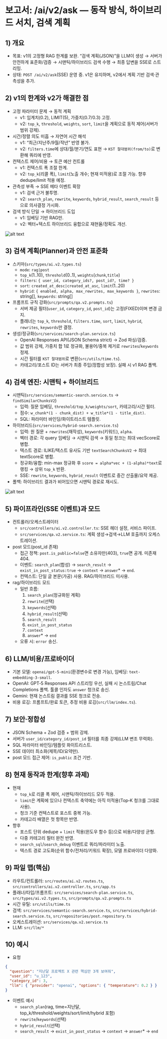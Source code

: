 # 보고서: /ai/v2/ask — 동작 방식, 하이브리드 서치, 검색 계획

## 1) 개요
- 목표: v1의 고정형 RAG 한계를 보완. “검색 계획(JSON)”을 LLM이 생성 → 서버가 안전하게 표준화/검증 → 시맨틱/하이브리드 검색 수행 → 최종 답변을 SSE로 스트리밍.
- 상태: `POST /ai/v2/ask`(SSE) 운영 중. v1은 유지하며, v2에서 계획 기반 검색·관측성을 추가.

## 2) v1의 한계와 v2가 해결한 점
- 고정 파라미터 문제 → 동적 계획
  - v1: 임계치(0.2), LIMIT(5), 가중치(0.7/0.3) 고정.
  - v2: `top_k`, `threshold`, `weights`, `sort`, `limit`을 계획으로 동적 제어(서버가 범위 강제).
- 시간/정렬 의도 미흡 → 자연어 시간 해석
  - v1: “최근/지난주/9월/작년” 반영 불가.
  - v2: `filters.time`에 상대/월/분기/연도 표현 → `KST 절대범위(from/to)`로 변환해 쿼리에 반영.
- 컨텍스트 제어/비용 → 토큰 예산 컨트롤
  - v1: 컨텍스트 폭 조절 한계.
  - v2: `top_k`(리콜 폭), `limit`(노출 개수; 현재 미적용)로 조절 가능. 향후 dedupe/limit 적용 예정.
- 관측성 부족 → SSE 메타 이벤트 확장
  - v1: 검색 근거 불투명.
  - v2: `search_plan`, `rewrite`, `keywords`, `hybrid_result`, `search_result` 등으로 의사결정 가시화.
- 검색 방식 단일 → 하이브리드 도입
  - v1: 임베딩 기반 RAG만.
  - v2: 벡터+텍스트 하이브리드 융합으로 재현율/정확도 개선.

![alt text](../structureDiagram/askV1-structure.png)

## 3) 검색 계획(Planner)과 안전 표준화
- 스키마(`src/types/ai.v2.types.ts`)
  - `mode`: `rag|post`
  - `top_k`(1..10), `threshold`(0..1), `weights`(`chunk`,`title`)
  - `filters`: `{ user_id, category_ids?, post_id?, time? }`
  - `sort`: `created_at_desc|created_at_asc`, `limit`(1..20)
  - `hybrid`: `{ enabled, alpha, max_rewrites, max_keywords }`, `rewrites`: string[], `keywords`: string[]
- 프롬프트 규칙 강화(`src/prompts/qa.v2.prompts.ts`)
  - 서버 제공 필터(`user_id`, `category_id`, `post_id`)는 고정(FIXED)이며 변경 금지.
  - 플래너는 `top_k`, `threshold`, `filters.time`, `sort`, `limit`, `hybrid`, `rewrites`, `keywords`만 결정.
- 생성/정규화(`src/services/search-plan.service.ts`)
  - OpenAI Responses API(JSON Schema strict) → Zod 파싱/검증.
  - 값 범위 강제, 가중치 합 1로 정규화, 불용어/중복 제거로 `rewrites`/`keywords` 정제.
  - 시간 필터를 `KST 절대범위`로 변환(`src/utils/time.ts`).
  - 카테고리/포스트 ID는 서버가 최종 주입(정합성 보장). 실패 시 v1 RAG 폴백.

## 4) 검색 엔진: 시맨틱 + 하이브리드
- 시맨틱(`src/services/semantic-search.service.ts` → `findSimilarChunksV2`)
  - 입력: 질문 임베딩, `threshold/top_k/weights/sort`, 카테고리/시간 필터.
  - 점수: `w_chunk*(1 - chunk_dist) + w_title*(1 - title_dist)`.
  - SQL: 파라미터 바인딩/화이트리스트 템플릿.
- 하이브리드(`src/services/hybrid-search.service.ts`)
  - 입력: 원 질문 + `rewrites`(재작성), `keywords`(키워드), `alpha`.
  - 벡터 경로: 각 query 임베딩 → 시맨틱 검색 → 동일 청크는 최대 vecScore로 병합.
  - 텍스트 경로: ILIKE/텍스트 유사도 기반 `textSearchChunksV2` → 최대 textScore로 병합.
  - 정규화/융합: min-max 정규화 후 `score = alpha*vec + (1-alpha)*text`로 랭킹 → 상위 `top_k` 반환.
  - SSE: `rewrite`, `keywords`, `hybrid_result` 이벤트로 중간 산출물/요약 제공.
- 폴백: 하이브리드 결과가 비어있으면 시맨틱 경로로 재시도.

![alt text](../structureDiagram/askV2-structure.png)

## 5) 파이프라인(SSE 이벤트)과 모드
- 컨트롤러/오케스트레이터
  - `src/controllers/ai.v2.controller.ts`: SSE 헤더 설정, 서비스 파이프.
  - `src/services/qa.v2.service.ts`: 계획 생성→검색→LLM 호출까지 오케스트레이션.
- post 모드(post_id 존재)
  - 접근 정책: `post.is_public=false`면 소유자만(403), `true`면 공개. 미존재 404.
  - 이벤트: `search_plan`(합성) → `search_result` → `exist_in_post_status:true` → `context` → `answer`* → `end`.
  - 컨텍스트: 단일 글 본문(가공) 사용. RAG/하이브리드 미사용.
- rag/하이브리드 모드
  - 일반 흐름:
    1) `search_plan`(정규화된 계획)
    2) `rewrite`(선택)
    3) `keywords`(선택)
    4) `hybrid_result`(선택)
    5) `search_result`
    6) `exist_in_post_status`
    7) `context`
    8) `answer`* → `end`
  - 오류 시: `error` 송신.

## 6) LLM/비용/프로바이더
- 기본 모델: `openai/gpt-5-mini`(환경변수로 변경 가능), 임베딩: `text-embedding-3-small`.
- OpenAI: GPT‑5 Responses API 스트리밍 우선, 실패 시 논스트림/Chat Completions 폴백. 툴콜 인자도 `answer` 청크로 송신.
- Gemini: 현재 논스트림 결과를 SSE 청크로 전송.
- 비용 로깅: 프롬프트/완료 토큰, 추정 비용 로깅(`src/llm/index.ts`).

## 7) 보안·정합성
- JSON Schema + Zod 검증 + 범위 강제.
- 서버가 `user_id/category_id/post_id` 필터를 최종 강제(LLM 변조 무력화).
- SQL 파라미터 바인딩/템플릿 화이트리스트.
- SSE 데이터 최소화(제목/ID/요약만).
- post 모드 접근 제어: `is_public` 조건 기반.

## 8) 현재 동작과 한계(향후 과제)
- 현재
  - `top_k`로 리콜 폭 제어, 시맨틱/하이브리드 모두 적용.
  - `limit`은 계획에 있으나 컨텍스트 축약에는 아직 미적용(Top‑K 청크를 그대로 사용).
  - 청크 기준 컨텍스트로 포스트 중복 가능.
  - 카테고리 배열은 첫 항목만 반영.
- 향후
  - 포스트 단위 dedupe + `limit` 적용(윈도우 함수 등)으로 비용/다양성 균형.
  - 다중 카테고리 필터 완전 반영.
  - `search_sql`/`search_debug` 이벤트로 쿼리/파라미터 노출.
  - 텍스트 경로 고도화(순위 함수/전처리/키워드 확장), 모델 프로바이더 다양화.

## 9) 파일 맵(핵심)
- 라우트/컨트롤러: `src/routes/ai.v2.routes.ts`, `src/controllers/ai.v2.controller.ts`, `src/app.ts`
- 플래너/타입/프롬프트: `src/services/search-plan.service.ts`, `src/types/ai.v2.types.ts`, `src/prompts/qa.v2.prompts.ts`
- 시간 유틸: `src/utils/time.ts`
- 검색: `src/services/semantic-search.service.ts`, `src/services/hybrid-search.service.ts`, `src/repositories/post.repository.ts`
- 오케스트레이션: `src/services/qa.v2.service.ts`
- LLM: `src/llm/*`

## 10) 예시
- 요청
```json
{
  "question": "지난달 프로젝트 X 관련 핵심만 3개 보여줘",
  "user_id": "u_123",
  "category_id": 3,
  "llm": { "provider": "openai", "options": { "temperature": 0.2 } }
}
```
- 이벤트 예시
  - `search_plan`(rag, time=지난달, top_k/threshold/weights/sort/limit/hybrid 포함)
  - `rewrite`/`keywords`(선택)
  - `hybrid_result`(선택)
  - `search_result` → `exist_in_post_status` → `context` → `answer`* → `end`

